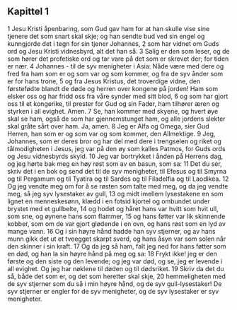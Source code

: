 ## Kapittel 1

1 Jesu Kristi åpenbaring, som Gud gav ham for at han skulle vise sine tjenere det som snart skal skje; og han sendte bud ved sin engel og kunngjorde det i tegn for sin tjener Johannes,
2 som har vidnet om Guds ord og Jesu Kristi vidnesbyrd, alt det han så.
3 Salig er den som leser, og de som hører det profetiske ord og tar vare på det som er skrevet der; for tiden er nær.
4 Johannes - til de syv menigheter i Asia: Nåde være med dere og fred fra ham som er og som var og som kommer, og fra de syv ånder som er for hans trone,
5 og fra Jesus Kristus, det troverdige vidne, den førstefødte blandt de døde og herren over kongene på jorden! Ham som elsker oss og har fridd oss fra våre synder med sitt blod,
6 og som har gjort oss til et kongerike, til prester for Gud og sin Fader, ham tilhører æren og styrken i all evighet. Amen.
7 Se, han kommer med skyene, og hvert øye skal se ham, også de som har gjennemstunget ham, og alle jordens slekter skal gråte sårt over ham. Ja, amen.
8 Jeg er Alfa og Omega, sier Gud Herren, han som er og som var og som kommer, den Allmektige.
9 Jeg, Johannes, som er deres bror og har del med dere i trengselen og riket og tålmodigheten i Jesus, jeg var på den øy som kalles Patmos, for Guds ords og Jesu vidnesbyrds skyld.
10 Jeg var bortrykket i ånden på Herrens dag, og jeg hørte bak meg en høy røst som av en basun, som sa:
11 Det du ser, skriv det i en bok og send det til de syv menigheter, til Efesus og til Smyrna og til Pergamum og til Tyatira og til Sardes og til Filadelfia og til Laodikea.
12 Og jeg vendte meg om for å se røsten som talte med meg, og da jeg vendte meg, så jeg syv lysestaker av gull,
13 og midt imellem lysestakene en som lignet en menneskesønn, klædd i en fotsid kjortel og ombundet under brystet med et gullbelte,
14 og hodet og håret hans var hvitt som hvit ull, som sne, og øynene hans som flammer,
15 og hans føtter var lik skinnende kobber, som om de var gjort glødende i en ovn, og hans røst som en lyd av mange vann.
16 Og i sin høyre hånd hadde han syv stjerner, og av hans munn gikk det ut et tveegget skarpt sverd, og hans åsyn var som solen når den skinner i sin kraft.
17 Og da jeg så ham, falt jeg ned for hans føtter som en død, og han la sin høyre hånd på meg og sa:
18 Frykt ikke! jeg er den første og den siste og den levende; og jeg var død, og se, jeg er levende i all evighet. Og jeg har nøklene til døden og til dødsriket.
19 Skriv da det du så, både det som er, og det som heretter skal skje,
20 hemmeligheten med de syv stjerner som du så i min høyre hånd, og de syv gull-lysestaker! De syv stjerner er engler for de syv menigheter, og de syv lysestaker er syv menigheter.
